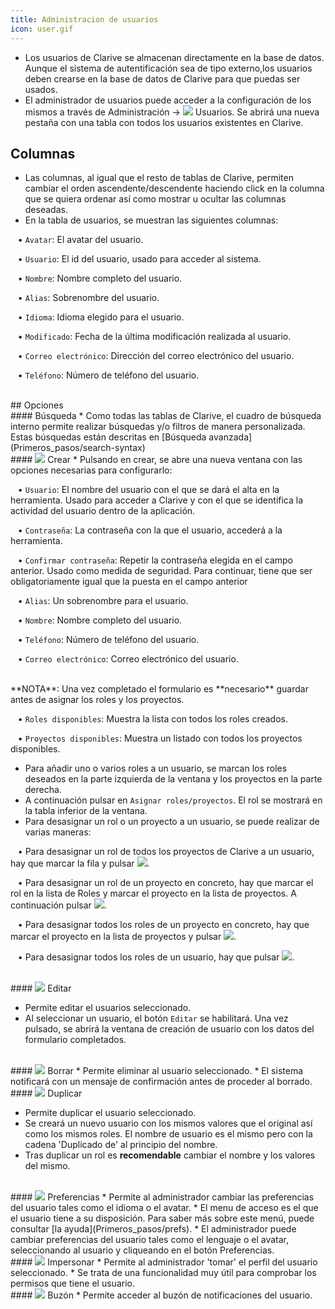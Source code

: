 ```yaml
---
title: Administracion de usuarios
icon: user.gif
---
```

* Los usuarios de Clarive se almacenan directamente en la base de datos. Aunque el sistema de autentificación sea de tipo externo,los usuarios deben crearse en la base de datos de Clarive para que puedas ser usados.
* El administrador de usuarios puede acceder a la configuración de los mismos a través de Administración → <img src="/static/images/icons/user.gif" /> Usuarios. Se abrirá una nueva pestaña con una tabla con todos los usuarios existentes en Clarive.


## Columnas
* Las columnas, al igual que el resto de tablas de Clarive, permiten cambiar el orden ascendente/descendente haciendo click en la columna que se quiera ordenar así como mostrar u ocultar las columnas deseadas.<br />
* En la tabla de usuarios, se muestran las siguientes columnas: <br />

&nbsp; &nbsp;• `Avatar`: El avatar del usuario. <br />

&nbsp; &nbsp;• `Usuario`: El id del usuario, usado para acceder al sistema. <br />

&nbsp; &nbsp;• `Nombre`: Nombre completo del usuario. <br />

&nbsp; &nbsp;• `Alias`: Sobrenombre del usuario. <br />

&nbsp; &nbsp;• `Idioma`: Idioma elegido para el usuario. <br />

&nbsp; &nbsp;• `Modificado`: Fecha de la última modificación realizada al usuario. <br /> 

&nbsp; &nbsp;• `Correo electrónico`: Dirección del correo electrónico del usuario. <br />

&nbsp; &nbsp;• `Teléfono`: Número de teléfono del usuario. <br />


<br />
## Opciones

<br />
#### Búsqueda
* Como todas las tablas de Clarive, el cuadro de búsqueda interno permite realizar búsquedas y/o filtros de manera personalizada. Estas búsquedas están descritas en [Búsqueda avanzada](Primeros_pasos/search-syntax)

<br />
#### <img src="/static/images/icons/add.gif" /> Crear
* Pulsando en crear, se abre una nueva ventana con las opciones necesarias para configurarlo: <br />

&nbsp; &nbsp;• `Usuario`: El nombre del usuario con el que se dará el alta en la herramienta. Usado para acceder a Clarive y con el que se identifica la actividad del usuario dentro de la aplicación. <br />

&nbsp; &nbsp;• `Contraseña`: La contraseña con la que el usuario, accederá a la herramienta. <br />

&nbsp; &nbsp;• `Confirmar contraseña`: Repetir la contraseña elegida en el campo anterior. Usado como medida de seguridad. Para continuar, tiene que ser obligatoriamente igual que la puesta en el campo anterior <br />

&nbsp; &nbsp;• `Alias`: Un sobrenombre para el usuario. <br />

&nbsp; &nbsp;• `Nombre`: Nombre completo del usuario. <br />

&nbsp; &nbsp;• `Teléfono`: Número de teléfono del usuario. <br />

&nbsp; &nbsp;• `Correo electrónico`: Correo electrónico del usuario. <br />

<br />
**NOTA**: Una vez completado el formulario es **necesario** guardar antes de asignar los roles y los proyectos. 

<br />

&nbsp; &nbsp;• `Roles disponibles`: Muestra la lista con todos los roles creados. <br />

&nbsp; &nbsp;• `Proyectos disponibles`: Muestra un listado con todos los proyectos disponibles. <br />


* Para añadir uno o varios roles a un usuario, se marcan los roles deseados en la parte izquierda de la ventana y los proyectos en la parte derecha.
* A continuación pulsar en `Asignar roles/proyectos`. El rol se mostrará en la tabla inferior de la ventana. 
* Para desasignar un rol o un proyecto a un usuario, se puede realizar de varias maneras:

&nbsp; &nbsp;• Para desasignar un rol de todos los proyectos de Clarive a un usuario, hay que marcar la fila y pulsar <img src="/static/images/icons/delete_red.png" />.

&nbsp; &nbsp;• Para desasignar un rol de un proyecto en concreto, hay que marcar el rol en la lista de Roles y marcar el proyecto en la lista de proyectos. A continuación pulsar <img src="/static/images/icons/key_delete.png" />.

&nbsp; &nbsp;• Para desasignar todos los roles de un proyecto en concreto, hay que marcar el proyecto en la lista de proyectos y pulsar <img src="/static/images/icons/key_delete.png" />. <br />


&nbsp; &nbsp;• Para desasignar todos los roles de un usuario, hay que pulsar <img src="/static/images/icons/del_all.png" />.  <br />


<br />
#### <img src="/static/images/icons/edit.gif" /> Editar

* Permite editar el usuarios seleccionado.
* Al seleccionar un usuario, el botón `Editar` se habilitará. Una vez pulsado, se abrirá la ventana de creación de usuario con los datos del formulario completados.


<br />
#### <img src="/static/images/icons/delete_.png" /> Borrar
* Permite eliminar al usuario seleccionado. 
* El sistema notificará con un mensaje de confirmación antes de proceder al borrado.


<br />
#### <img src="/static/images/icons/copy.gif" /> Duplicar

* Permite duplicar el usuario seleccionado. 
* Se creará un nuevo usuario con los mismos valores que el original así como los mismos roles. El nombre de usuario es el mismo pero con la cadena 'Duplicado de' al principio del nombre. 
* Tras duplicar un rol es **recomendable** cambiar el nombre y los valores del mismo.

<br />
#### <img src="/static/images/icons/prefs.png" /> Preferencias
* Permite al administrador cambiar las preferencias del usuario tales como el idioma o el avatar.
* El menu de acceso es el que el usuario tiene a su disposición. Para saber más sobre este menú, puede consultar [la ayuda](Primeros_pasos/prefs).
* El administrador puede cambiar preferencias del usuario tales como el lenguaje o el avatar, seleccionando al usuario y cliqueando en el botón Preferencias.



<br />
#### <img src="/static/images/icons/surrogate.png" /> Impersonar
* Permite al administrador 'tomar' el perfil del usuario seleccionado.
* Se trata de una funcionalidad muy útil para comprobar los permisos que tiene el usuario.

<br />
#### <img src="/static/images/icons/envelope.png" /> Buzón
* Permite acceder al buzón de notificaciones del usuario.